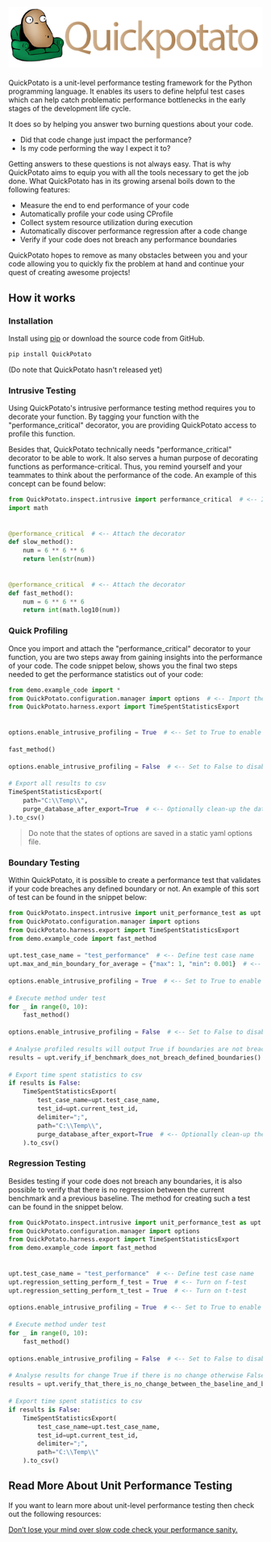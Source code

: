 [![Couch Potato code in a lazy chair](/images/banner-with-text.jpg "Slow Potato Code")](https://github.com/JoeyHendricks/python-unit-level-performance-testing/blob/master/images/banner-with-text.jpg?raw=true)
---

QuickPotato is a unit-level performance testing framework for the Python programming language. 
It enables its users to define helpful test cases which can help catch problematic performance bottlenecks 
in the early stages of the development life cycle.

It does so by helping you answer two burning questions about your code. 

- Did that code change just impact the performance?
- Is my code performing the way I expect it to?

Getting answers to these questions is not always easy. That is why QuickPotato aims to equip you with all the tools necessary to get the job done. 
What QuickPotato has in its growing arsenal boils down to the following features:

- Measure the end to end performance of your code
- Automatically profile your code using CProfile
- Collect system resource utilization during execution
- Automatically discover performance regression after a code change
- Verify if your code does not breach any performance boundaries

QuickPotato hopes to remove as many obstacles between you and your code allowing you to quickly fix the problem at hand 
and continue your quest of creating awesome projects!

## How it works

### Installation

Install using [pip](https://pip.pypa.io/en/stable/) or download the source code from GitHub.
```bash
pip install QuickPotato
```
(Do note that QuickPotato hasn't released yet)

### Intrusive Testing

Using QuickPotato's intrusive performance testing method requires you to decorate your function. 
By tagging your function with the "performance_critical" decorator, you are providing QuickPotato access to profile this function.  

Besides that, QuickPotato technically needs "performance_critical" decorator to be able to work. 
It also serves a human purpose of decorating functions as performance-critical. 
Thus, you remind yourself and your teammates to think about the performance of the code.
An example of this concept can be found below:

```python
from QuickPotato.inspect.intrusive import performance_critical  # <-- Import the decorator
import math


@performance_critical  # <-- Attach the decorator
def slow_method():
    num = 6 ** 6 ** 6
    return len(str(num))


@performance_critical  # <-- Attach the decorator
def fast_method():
    num = 6 ** 6 ** 6
    return int(math.log10(num))
```

### Quick Profiling 

Once you import and attach the "performance_critical" decorator to your function, you are two steps
away from gaining insights into the performance of your code. 
The code snippet below, shows you the final two steps needed to get the performance statistics out of your code: 

```python
from demo.example_code import *
from QuickPotato.configuration.manager import options  # <-- Import the options object
from QuickPotato.harness.export import TimeSpentStatisticsExport


options.enable_intrusive_profiling = True  # <-- Set to True to enable profiling

fast_method()

options.enable_intrusive_profiling = False  # <-- Set to False to disable profiling

# Export all results to csv
TimeSpentStatisticsExport(
    path="C:\\Temp\\",
    purge_database_after_export=True  # <-- Optionally clean-up the database after use.
).to_csv()

```
> Do note that the states of options are saved in a static yaml options file.  

### Boundary Testing

Within QuickPotato, it is possible to create a performance test that validates if 
your code breaches any defined boundary or not.
An example of this sort of test can be found in the snippet below: 

```python
from QuickPotato.inspect.intrusive import unit_performance_test as upt
from QuickPotato.configuration.manager import options
from QuickPotato.harness.export import TimeSpentStatisticsExport
from demo.example_code import fast_method

upt.test_case_name = "test_performance"  # <-- Define test case name
upt.max_and_min_boundary_for_average = {"max": 1, "min": 0.001}  # <-- Establish performance boundaries

options.enable_intrusive_profiling = True  # <-- Set to True to enable profiling

# Execute method under test
for _ in range(0, 10):
    fast_method()

options.enable_intrusive_profiling = False  # <-- Set to False to disable profiling

# Analyse profiled results will output True if boundaries are not breached otherwise False
results = upt.verify_if_benchmark_does_not_breach_defined_boundaries()

# Export time spent statistics to csv
if results is False:
    TimeSpentStatisticsExport(
        test_case_name=upt.test_case_name,
        test_id=upt.current_test_id,
        delimiter=";",
        path="C:\\Temp\\",
        purge_database_after_export=True  # <-- Optionally clean-up the database after use.
    ).to_csv()

```
### Regression Testing

Besides testing if your code does not breach any boundaries, it is also possible to verify that there is no regression 
between the current benchmark and a previous baseline.
The method for creating such a test can be found in the snippet below.

```python
from QuickPotato.inspect.intrusive import unit_performance_test as upt
from QuickPotato.configuration.manager import options
from QuickPotato.harness.export import TimeSpentStatisticsExport
from demo.example_code import fast_method


upt.test_case_name = "test_performance"  # <-- Define test case name
upt.regression_setting_perform_f_test = True  # <-- Turn on f-test 
upt.regression_setting_perform_t_test = True  # <-- Turn on t-test

options.enable_intrusive_profiling = True  # <-- Set to True to enable profiling

# Execute method under test
for _ in range(0, 10):
    fast_method()

options.enable_intrusive_profiling = False  # <-- Set to False to disable profiling

# Analyse results for change True if there is no change otherwise False
results = upt.verify_that_there_is_no_change_between_the_baseline_and_benchmark()

# Export time spent statistics to csv
if results is False:
    TimeSpentStatisticsExport(
        test_case_name=upt.test_case_name,
        test_id=upt.current_test_id,
        delimiter=";",
        path="C:\\Temp\\"
    ).to_csv()

```

## Read More About Unit Performance Testing

If you want to learn more about unit-level performance testing then check out the following resources:

[Don’t lose your mind over slow code check your performance sanity.](https://www.linkedin.com/pulse/dont-lose-your-mind-over-slow-code-check-performance-sanity-joey/) 
